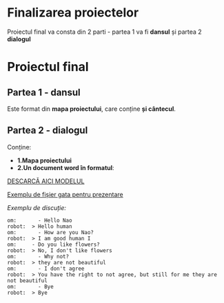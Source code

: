 # Finalizarea proiectelor

Proiectul final va consta din 2 parti - partea 1 va fi **dansul** și partea 2 **dialogul**


# Proiectul final 
## Partea 1 - dansul
Este format din **mapa proiectului**, care conține **și cântecul**.

## Partea 2 - dialogul
Conține:
- **1.Mapa proiectului**
- **2.Un document word în formatul**:


[DESCARCĂ AICI MODELUL](https://github.com/girls-go-it/girls-go-it.github.io/raw/master/tutorials/robotica/img/template%20proiect%20final.docx)


[Exemplu de fișier gata pentru prezentare](https://github.com/girls-go-it/girls-go-it.github.io/raw/master/tutorials/robotica/img/proiect%20final%20exemplu.docx)


*Exemplu de discuție:*

```
om: 	  - Hello Nao
robot: 	> Hello human
om:		  - How are you Nao?
robot: 	> I am good human I 
om:     - Do you like flowers?
robot:  > No, I don't like flowers
om:		  - Why not?
robot:	> they are not beautiful
om:		  - I don't agree
robot:	> You have the right to not agree, but still for me they are not beautiful
om:		  - Bye
robot:	> Bye
```

